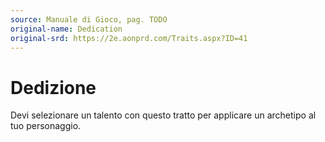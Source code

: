```yaml
---
source: Manuale di Gioco, pag. TODO
original-name: Dedication
original-srd: https://2e.aonprd.com/Traits.aspx?ID=41
---
```


# Dedizione

Devi selezionare un talento con questo tratto per applicare un archetipo al tuo
personaggio.
